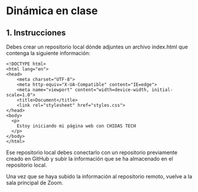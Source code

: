 # Dinámica en clase

## 1. Instrucciones

Debes crear un repositorio local dónde adjuntes un archivo index.html que contenga la siguiente información:

```
<!DOCTYPE html>
<html lang="en">
<head>
    <meta charset="UTF-8">
    <meta http-equiv="X-UA-Compatible" content="IE=edge">
    <meta name="viewport" content="width=device-width, initial-scale=1.0">
    <title>Document</title>
    <link rel="stylesheet" href="styles.css">
</head>
<body>
  <p>
    Estoy iniciando mi página web con CHIDAS TECH
  </p>
</body>
</html>
```

Ese repositorio local debes conectarlo con un repositorio previamente creado en GitHub y subir la información que se ha almacenado en el repositorio local.

Una vez que se haya subido la información al repositorio remoto, vuelve a la sala principal de Zoom.
